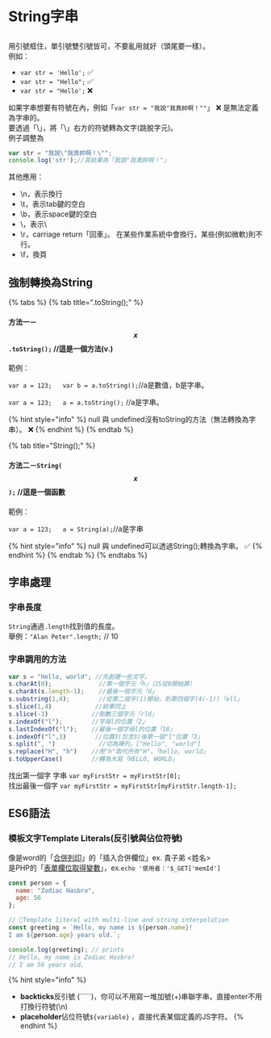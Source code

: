 # String字串

## 

用引號框住，單引號雙引號皆可，不要亂用就好（頭尾要一樣）。  
例如：

* `var str = 'Hello';` ✅ 
* `var str = "Hello";` ✅ 
* `var str = "Hello';` ❌ 

如果字串想要有符號在內，例如「`var str = "我說"我真帥啊！""`」 ❌ 是無法定義為字串的。  
要透過「\」，將「\」右方的符號轉為文字\(跳脫字元\)。  
例子調整為 

```javascript
var str = "我說\"我真帥啊！\""; 
console.log('str');//其結果為「我說"我真帥啊！"」
```

其他應用：

* \n，表示換行
* \t，表示tab鍵的空白
* \b，表示space鍵的空白
* \\，表示\
* \r，carriage return「回車」。 在某些作業系統中會換行，某些\(例如微軟\)則不行。
* \f，換頁

## 強制轉換為String

{% tabs %}
{% tab title=".toString\(\);" %}
#### 方法一－$$x$$**`.toString();`**  //這是一個方法\(v.\)

範例：

`var a = 123;  
var b = a.toString();`//a是數值，b是字串。

`var a = 123;  
a = a.toString();` //a是字串。

{% hint style="info" %}
null 與 undefined沒有toString的方法（無法轉換為字串）。 ❌ 
{% endhint %}
{% endtab %}

{% tab title="String\(\);" %}
#### 方法二－`String(`$$x$$`);` //這是一個函數

範例：

`var a = 123;  
a = String(a);`//a是字串

{% hint style="info" %}
null 與 undefined可以透過String\(\);轉換為字串。 ✅ 
{% endhint %}
{% endtab %}
{% endtabs %}

## 字串處理

### 字串長度

 `String`通過`.length`找到值的長度。  
舉例：`"Alan Peter".length;` // 10

### 字串調用的**方法**

```javascript
var s = "Hello, world"; //先創建一些文字。
s.charAt(0);             //第一個字元「h」（JS從0開始算）
s.charAt(s.length-1);    //最後一個字元「d」
s.substring(1,4);        //從第二個字(1)開始，到第四個字(4(-1))「ell」
s.slice(1,4)            //結果同上
s.slice(-3)            //倒數三個字元「rld」
s.indexOf("l");        //字母l的位置「2」
s.lastIndexOf("l");    //最後一個字母l的位置「10」
s.indexOf("l",3)        //位置3(包含3)後第一個"l"位置「3」
s.split(", ")            //切為陣列，["Hello", "world"]
s.replace("H", "h")    //用"h"取代所有"H"。「hello, world」
s.toUpperCase()        //轉為大寫「HELLO, WORLD」
```

找出第一個字 字串 `var myFirstStr = myFirstStr[0];`  
找出最後一個字 `var myFirstStr = myFirstStr[myFirstStr.length-1];`  


## ES6語法

### 模板文字Template Literals\(反引號與佔位符號\)

像是word的「[合併列印](https://www.managertoday.com.tw/articles/view/52854)」的「插入合併欄位」ex. 貴子弟 &lt;姓名&gt;  
是PHP的「[表單欄位取得變數](https://memoru86.gitbook.io/front-end-note/php/ji-ben-zhi-hang-yu-jian-jie#biao-chan-lan-wei-bian-shu-qu-de)」，ex.`echo '使用者：'$_GET['memId']`

```javascript
const person = {
  name: "Zodiac Hasbro",
  age: 56
};

// 🔸Template literal with multi-line and string interpolation
const greeting = `Hello, my name is ${person.name}!
I am ${person.age} years old.`;

console.log(greeting); // prints
// Hello, my name is Zodiac Hasbro!
// I am 56 years old.
```

{% hint style="info" %}
* **backticks**反引號 \(`````\)，你可以不用寫一堆加號\(+\)串聯字串，直接enter不用打換行符號\(\n\)
* **placeholder**佔位符號`${variable}` ，直接代表某個定義的JS字符。
{% endhint %}





## 

## 

